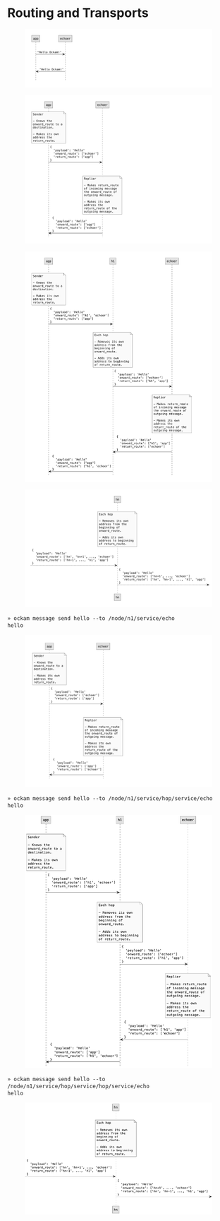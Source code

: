 # Routing and Transports

<figure><img src="../../.gitbook/assets/simple.001 (1).jpeg" alt=""><figcaption></figcaption></figure>

<figure><img src="../../.gitbook/assets/one-hop.001.jpeg" alt=""><figcaption></figcaption></figure>

<figure><img src="../../.gitbook/assets/two-hops.001.jpeg" alt=""><figcaption></figcaption></figure>

<figure><img src="../../.gitbook/assets/n-hops.001.jpeg" alt=""><figcaption></figcaption></figure>

```
» ockam message send hello --to /node/n1/service/echo
hello
```

<figure><img src="../../.gitbook/assets/one-hop.001 (1).jpeg" alt=""><figcaption></figcaption></figure>

```
» ockam message send hello --to /node/n1/service/hop/service/echo
hello
```

<figure><img src="../../.gitbook/assets/image (4).png" alt=""><figcaption></figcaption></figure>

```
» ockam message send hello --to /node/n1/service/hop/service/hop/service/echo
hello
```

<figure><img src="../../.gitbook/assets/image (3).png" alt=""><figcaption></figcaption></figure>
